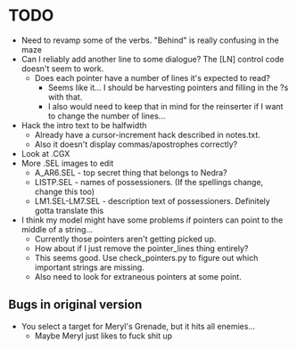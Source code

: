 # TODO
* Need to revamp some of the verbs. "Behind" is really confusing in the maze
* Can I reliably add another line to some dialogue? The [LN] control code doesn't seem to work.
	* Does each pointer have a number of lines it's expected to read?
		* Seems like it... I should be harvesting pointers and filling in the ?s with that.
		* I also would need to keep that in mind for the reinserter if I want to change the number of lines...
* Hack the intro text to be halfwidth
	* Already have a cursor-increment hack described in notes.txt.
	* Also it doesn't display commas/apostrophes correctly?
* Look at .CGX
* More .SEL images to edit
	* A_AR6.SEL - top secret thing that belongs to Nedra?
	* LISTP.SEL - names of possessioners. (If the spellings change, change this too)
	* LM1.SEL-LM7.SEL - description text of possessioners. Definitely gotta translate this
* I think my model might have some problems if pointers can point to the middle of a string...
	* Currently those pointers aren't getting picked up. 
	* How about if I just remove the pointer_lines thing entirely?
	* This seems good. Use check_pointers.py to figure out which important strings are missing.
	* Also need to look for extraneous pointers at some point.

## Bugs in original version
* You select a target for Meryl's Grenade, but it hits all enemies...
	* Maybe Meryl just likes to fuck shit up
